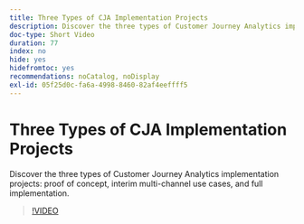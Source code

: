 ```yaml
---
title: Three Types of CJA Implementation Projects
description: Discover the three types of Customer Journey Analytics implementation projects, proof of concept, interim multi-channel use cases, and full implementation.
doc-type: Short Video
duration: 77
index: no
hide: yes
hidefromtoc: yes
recommendations: noCatalog, noDisplay
exl-id: 05f25d0c-fa6a-4998-8460-82af4eeffff5
---
```

# Three Types of CJA Implementation Projects

Discover the three types of Customer Journey Analytics implementation projects: proof of concept, interim multi-channel use cases, and full implementation.

<!-- 62_S113_3442460_77_three-types-of-cja-implementation-projects -->
>[!VIDEO](https://video.tv.adobe.com/v/3458341/?learn=on&enablevpops=true)
